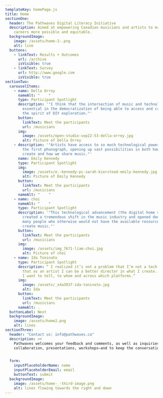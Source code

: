 ```yaml
---
templateKey: homePage.js
title: Home
sectionOne:
  header: The Pathwaves Digital Literacy Initiative
  description: Aimed at empowering Canadian musicians and artists to make lifelong
    careers more possible and equitable.
  backgroundImage:
    image: /assets/home-2-.png
    alt: line
  buttons:
    - linkText: Results + Outcomes
      url: /archive
      isVisible: true
    - linkText: Survey
      url: http://www.google.com
      isVisible: true
sectionTwo:
  carouselItems:
    - name: Della Orrey
      nameAlt: "    "
      type: Participant Spotlight
      description: '"I think that the intersection of music and technology is
        essential in the democratization of being able to access and create in
        the spirit of DIY exploration."'
      button:
        linkText: Meet the participants
        url: /musicians
      img:
        image: /assets/open-studio-sep22-53-della-orrey.jpg
        alt: Picture of Della Orrey
    - description: '"Artists have access to so much technological power compared to
        the first phonograph, opening up vast possibilities in both how we
        create and how we share music."'
      name: Emily Kennedy
      type: Participant Spotlight
      img:
        image: /assets/e.-kennedy-pc-sarah-kierstead-emily-kennedy.jpg
        alt: Picture of Emily Kennedy
      button:
        linkText: Meet the participants
        url: /musicians
      nameAlt: "    "
    - name: choi
      nameAlt: "    "
      type: Participant Spotlight
      description: '"This technological advancement (the digital home studio) has
        created a tremendous shift in the music industry and opened doors for so
        many people who otherwise would not have the available resources to
        create music."'
      button:
        linkText: Meet the participants
        url: /musicians
      img:
        image: /assets/img_7671-liam-choi.jpg
        alt: Picture of choi
    - name: Ida Toninato
      type: Participant Spotlight
      description: “ I realized it’s not a problem that I’m not a tech expert, but
        that as an artist I can be a better director in what I create...what do
        I want to tell, to whom and across which platforms.”
      img:
        image: /assets/_x4a3837-ida-toninato.jpg
        alt: Ida
      button:
        linkText: Meet the participants
        url: /musicians
      nameAlt: .
  buttonLabel: Next
  backgroundImage:
    image: /assets/home2.png
    alt: lines
sectionThree:
  header: "Contact us: info@pathwaves.ca"
  description: >+
    Pathwaves welcomes your feedback and comments, as well as inquiries for
    collaboration, presentations, workshops—and to keep the conversation going. 


  form:
    inputPlaceholderName: name
    inputPlaceholderEmail: email
    buttonText: submit
  backgroundImage:
    image: /assets/home-_-third-image.png
    alt: lines flowing towards the right and down
---
```

